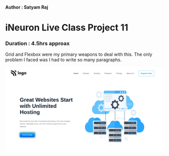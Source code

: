 #### Author : Satyam Raj

# iNeuron Live Class Project 11

### Duration : 4.5hrs approax

Grid and Flexbox were my primary weapons to deal with this. The only problem I faced was I had to write so many paragraphs.

![Image Preview](thumbnail.png)